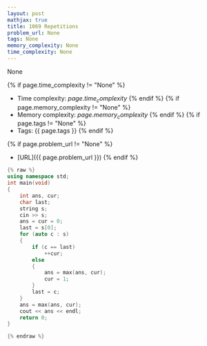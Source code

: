 ```yaml
---
layout: post
mathjax: true
title: 1069 Repetitions
problem_url: None
tags: None
memory_complexity: None
time_complexity: None
---
```


None


{% if page.time_complexity != "None" %}
- Time complexity: ${{ page.time_complexity }}$
{% endif %}
{% if page.memory_complexity != "None" %}
- Memory complexity: ${{ page.memory_complexity }}$
{% endif %}
{% if page.tags != "None" %}
- Tags: {{ page.tags }}
{% endif %}

{% if page.problem_url != "None" %}
- [URL]({{ page.problem_url }})
{% endif %}

```cpp
{% raw %}
using namespace std;
int main(void)
{
    int ans, cur;
    char last;
    string s;
    cin >> s;
    ans = cur = 0;
    last = s[0];
    for (auto c : s)
    {
        if (c == last)
            ++cur;
        else
        {
            ans = max(ans, cur);
            cur = 1;
        }
        last = c;
    }
    ans = max(ans, cur);
    cout << ans << endl;
    return 0;
}

{% endraw %}
```